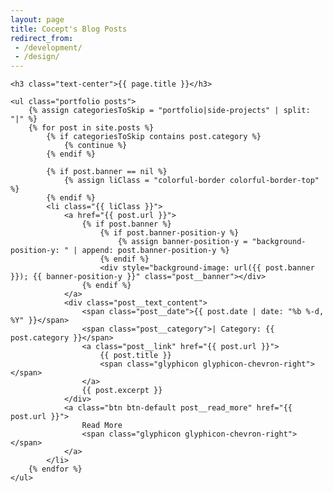 ```yaml
---
layout: page
title: Cocept's Blog Posts
redirect_from:
 - /development/
 - /design/
---
```


<div class="index">

    <h3 class="text-center">{{ page.title }}</h3>

    <ul class="portfolio posts">
    	{% assign categoriesToSkip = "portfolio|side-projects" | split: "|" %}
        {% for post in site.posts %}
        	{% if categoriesToSkip contains post.category %}
        		{% continue %}
        	{% endif %}

            {% if post.banner == nil %}
                {% assign liClass = "colorful-border colorful-border-top" %}
            {% endif %}
            <li class="{{ liClass }}">
                <a href="{{ post.url }}">
                    {% if post.banner %}
                        {% if post.banner-position-y %}
                            {% assign banner-position-y = "background-position-y: " | append: post.banner-position-y %}
                        {% endif %}
                        <div style="background-image: url({{ post.banner }}); {{ banner-position-y }}" class="post__banner"></div>
                    {% endif %}
                </a>
                <div class="post__text_content">
                    <span class="post__date">{{ post.date | date: "%b %-d, %Y" }}</span>
                    <span class="post__category">| Category: {{ post.category }}</span>
                    <a class="post__link" href="{{ post.url }}">
                        {{ post.title }}
                        <span class="glyphicon glyphicon-chevron-right"></span>
                    </a>
                    {{ post.excerpt }}
                </div>
                <a class="btn btn-default post__read_more" href="{{ post.url }}">
                    Read More
                    <span class="glyphicon glyphicon-chevron-right"></span>
                </a>
            </li>
        {% endfor %}
    </ul>

</div>
